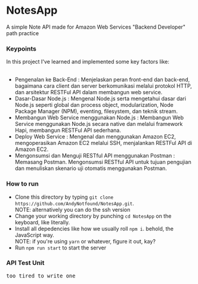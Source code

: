 # NotesApp
A simple Note API made for Amazon Web Services "Backend Developer" path practice
<br>

<h3>Keypoints</h3>
In this project I've learned and implemented some key factors like:
<br><br>
<ul>
 <li>Pengenalan ke Back-End : Menjelaskan peran front-end dan back-end, bagaimana cara client dan server berkomunikasi melalui protokol HTTP, dan
arsitektur RESTFul API dalam membangun web service.</li>
  <li>Dasar-Dasar Node.js : Mengenal Node.js serta mengetahui dasar dari Node.js seperti global dan process object, modularization, Node Package Manager
(NPM), eventing, filesystem, dan teknik stream.</li>
  <li>Membangun Web Service menggunakan Node.js : Membangun Web Service menggunakan Node.js secara native dan melalui framework Hapi,
membangun RESTFul API sederhana.</li> 
  <li>Deploy Web Service : Mengenal dan menggunakan Amazon EC2, mengoperasikan Amazon EC2 melalui SSH, menjalankan RESTFul API di Amazon EC2.</li>
  <li>Mengonsumsi dan Menguji RESTful API menggunakan Postman : Memasang Postman. Mengonsumsi RESTful API untuk tujuan pengujian dan menuliskan
skenario uji otomatis menggunakan Postman.</li>
</ul>

<h3>How to run</h3>
<ul>
  <li>Clone this directory by typing <code>git clone https://github.com/AndyNotfound/NotesApp.git</code>.<br>NOTE: alternatively you can do the ssh version</li>
  <li>Change your working directory by punching <code>cd NotesApp</code> on the keyboard, like literally.</li>
  <li>Install all depedencies like how we usually roll <code>npm i</code>. behold, the JavaScript way.<br>NOTE: if you're using <code>yarn</code> or whatever, figure it out, kay?</li>
  <li>Run <code>npm run start</code> to start the server</li>
</ul>

<h3>API Test Unit</h3>
<samp>too tired to write one</samp>
